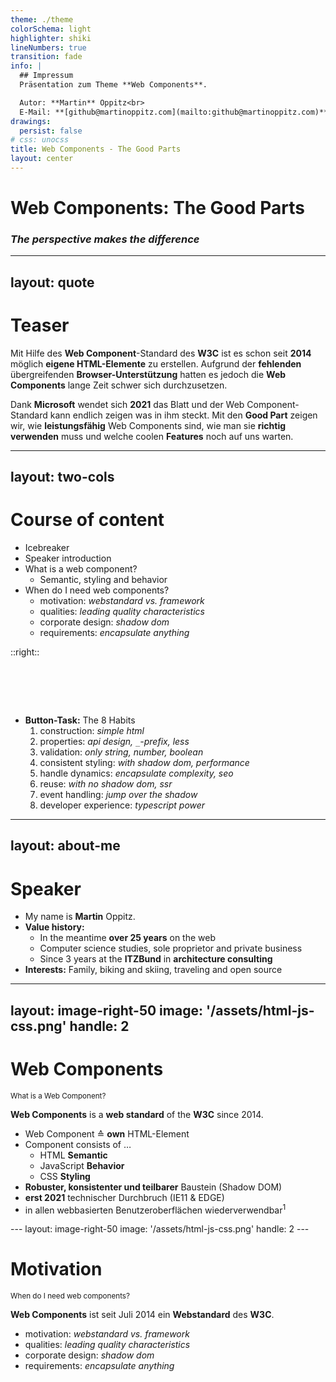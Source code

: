 ```yaml
---
theme: ./theme
colorSchema: light
highlighter: shiki
lineNumbers: true
transition: fade
info: |
  ## Impressum
  Präsentation zum Theme **Web Components**.

  Autor: **Martin** Oppitz<br>
  E-Mail: **[github@martinoppitz.com](mailto:github@martinoppitz.com)**
drawings:
  persist: false
# css: unocss
title: Web Components - The Good Parts
layout: center
---
```


# **Web Components:** The Good Parts

### _The perspective makes the difference_

---
layout: quote
---

# Teaser

Mit Hilfe des **Web Component**-Standard des **W3C** ist es schon seit **2014** möglich **eigene HTML-Elemente** zu erstellen. Aufgrund der **fehlenden** übergreifenden **Browser-Unterstützung** hatten es jedoch die **Web Components** lange Zeit schwer sich durchzusetzen.

Dank **Microsoft** wendet sich **2021** das Blatt und der Web Component-Standard kann endlich zeigen was in ihm steckt. Mit den **Good Part** zeigen wir, wie **leistungsfähig** Web Components sind, wie man sie **richtig verwenden** muss und welche coolen **Features** noch auf uns warten.

---
layout: two-cols
---

# Course of content

- Icebreaker
- Speaker introduction
- What is a web component?
  - Semantic, styling and behavior
- When do I need web components?
  - motivation: _webstandard vs. framework_
  - qualities: _leading quality characteristics_
  - corporate design: _shadow dom_
  - requirements: _encapsulate anything_

::right::

# <br>

- **Button-Task:** The 8 Habits
  1. construction: _simple html_
  2. properties: _api design, `_`-prefix, less_
  3. validation: _only string, number, boolean_
  4. consistent styling: _with shadow dom, performance_
  5. handle dynamics: _encapsulate complexity, seo_
  6. reuse: _with no shadow dom, ssr_
  7. event handling: _jump over the shadow_
  8. developer experience: _typescript power_


---
layout: about-me
---

# Speaker

<v-clicks>

- My name is **Martin** Oppitz.
- **Value history:**
  - In the meantime **over 25 years** on the web
  - Computer science studies, sole proprietor and private business
  - Since 3 years at the **ITZBund** in **architecture consulting**
- **Interests:** Family, biking and skiing, traveling and open source

</v-clicks>

---
layout: image-right-50
image: '/assets/html-js-css.png'
handle: 2
---

# Web Components
<small class="underline">What is a Web Component?</small>

**Web Components** is a **web standard** of the **<kol-abbr _title="World Wide Web Consortium">W3C</kol-abbr>** since 2014.

<v-clicks>

- Web Component ≙ <strong>own</strong> HTML-Element
- Component consists of …
  - HTML <kol-icon _icon="icofont-arrow-right"></kol-icon> <strong>Semantic</strong>
  - JavaScript <kol-icon _icon="icofont-arrow-right"></kol-icon> <strong>Behavior</strong>
  - CSS <kol-icon _icon="icofont-arrow-right"></kol-icon> <strong>Styling</strong>
- <strong>Robuster, konsistenter und teilbarer</strong> Baustein (Shadow DOM)
- **erst 2021** technischer Durchbruch (<kol-abbr _title="Microsoft Internet Explorer 11">IE11</kol-abbr> & <kol-abbr _title="Microsoft Edge Webbrowser">EDGE</kol-abbr>)
- in allen webbasierten Benutzeroberflächen wiederverwendbar<sup>1</sup>

</v-clicks>
---
layout: image-right-50
image: '/assets/html-js-css.png'
handle: 2
---

# Motivation
<small class="underline">When do I need web components?</small>

<strong>Web Components</strong> ist seit Juli 2014 ein <strong>Webstandard</strong> des <strong><kol-abbr _title="World Wide Web Consortium">W3C</kol-abbr></strong>.

<v-clicks>

- motivation: _webstandard vs. framework_
- qualities: _leading quality characteristics_
- corporate design: _shadow dom_
- requirements: _encapsulate anything_

</v-clicks>
